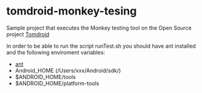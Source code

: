 tomdroid-monkey-tesing
=============

Sample project that executes the Monkey testing tool on the Open Source project [Tomdroid](https://launchpad.net/tomdroid)

In order to be able to run the script runTest.sh you should have ant installed and the following enviroment variables:
* [ant](http://ant.apache.org/)
* Android_HOME (/Users/xxx/Android/sdk/)
* $ANDROID_HOME/tools
* $ANDROID_HOME/platform-tools
